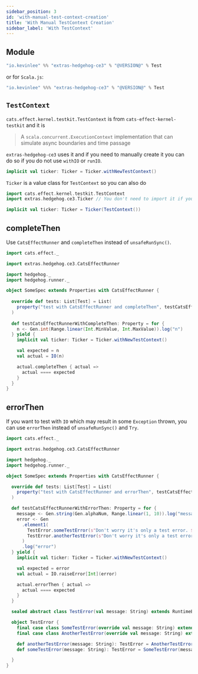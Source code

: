 ```yaml
---
sidebar_position: 3
id: 'with-manual-test-context-creation'
title: 'With Manual TestContext Creation'
sidebar_label: 'With TestContext'
---
```


## Module

```scala
"io.kevinlee" %% "extras-hedgehog-ce3" % "@VERSION@" % Test
```
or for `Scala.js`:
```scala
"io.kevinlee" %%% "extras-hedgehog-ce3" % "@VERSION@" % Test
```

## `TestContext`

`cats.effect.kernel.testkit.TestContext` is from `cats-effect-kernel-testkit` and it is
> A `scala.concurrent.ExecutionContext` implementation that can simulate async boundaries and time passage

`extras-hedgehog-ce3` uses it and if you need to manually create it you can do so if you do not use `withIO` or `runIO`.
```scala
implicit val ticker: Ticker = Ticker.withNewTestContext()
```
`Ticker` is a value class for `TestContext` so you can also do
```scala
import cats.effect.kernel.testkit.TestContext
import extras.hedgehog.ce3.Ticker // You don't need to import it if you're using CatsEffectRunner

implicit val ticker: Ticker = Ticker(TestContext())
```

## completeThen
Use `CatsEffectRunner` and `completeThen` instead of `unsafeRunSync()`.

```scala {17} mdoc:reset-object
import cats.effect._

import extras.hedgehog.ce3.CatsEffectRunner

import hedgehog._
import hedgehog.runner._

object SomeSpec extends Properties with CatsEffectRunner {
  
  override def tests: List[Test] = List(
    property("test with CatsEffectRunner and completeThen", testCatsEffectRunnerWithCompleteThen)
  )
  
  def testCatsEffectRunnerWithCompleteThen: Property = for {
    n <- Gen.int(Range.linear(Int.MinValue, Int.MaxValue)).log("n")
  } yield {
    implicit val ticker: Ticker = Ticker.withNewTestContext()

    val expected = n
    val actual = IO(n)

    actual.completeThen { actual =>
      actual ==== expected
    }
  }
}
```

## errorThen
If you want to test with `IO` which may result in some `Exception` thrown, you can use `errorThen` instead of `unsafeRunSync()` and `Try`.

```scala {23} mdoc:reset-object
import cats.effect._

import extras.hedgehog.ce3.CatsEffectRunner

import hedgehog._
import hedgehog.runner._

object SomeSpec extends Properties with CatsEffectRunner {

  override def tests: List[Test] = List(
    property("test with CatsEffectRunner and errorThen", testCatsEffectRunnerWithErrorThen)
  )

  def testCatsEffectRunnerWithErrorThen: Property = for {
    message <- Gen.string(Gen.alphaNum, Range.linear(1, 10)).log("message")
    error <- Gen
      .element1(
        TestError.someTestError(s"Don't worry it's only a test error. $message"),
        TestError.anotherTestError(s"Don't worry it's only a test error. $message")
      )
      .log("error")
  } yield {
    implicit val ticker: Ticker = Ticker.withNewTestContext()

    val expected = error
    val actual = IO.raiseError[Int](error)

    actual.errorThen { actual =>
      actual ==== expected
    }
  }

  sealed abstract class TestError(val message: String) extends RuntimeException(message)

  object TestError {
    final case class SomeTestError(override val message: String) extends TestError(message)
    final case class AnotherTestError(override val message: String) extends TestError(message)

    def anotherTestError(message: String): TestError = AnotherTestError(message)
    def someTestError(message: String): TestError = SomeTestError(message)

  }
}
```
